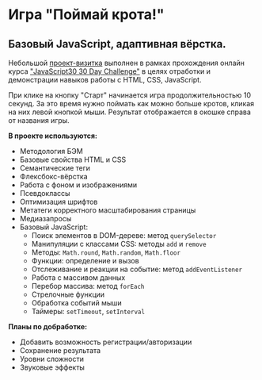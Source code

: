 # Игра "Поймай крота!"
## Базовый JavaScript, адаптивная вёрстка.

Небольшой [проект-визитка](https://marinaprivalova.github.io/whack-a-mole-game/) выполнен в рамках прохождения онлайн курса ["JavaScript30 30 Day Challenge"](https://courses.wesbos.com/account/access/63ff60fc1c307791399ee934) в целях отработки и демонстрации навыков работы с HTML, CSS, JavaScript.

При клике на кнопку "Старт" начинается игра продолжительностью 10 секунд. За это время нужно поймать как можно больше кротов, кликая на них левой кнопкой мыши.
Результат отображается в окошке справа от названия игры.

**В проекте используются:**
* Методология БЭМ
* Базовые свойства HTML и CSS
* Семантические теги
* Флексбокс-вёрстка
* Работа с фоном и изображениями
* Псевдоклассы
* Оптимизация шрифтов
* Метатеги корректного масштабирования страницы
* Медиазапросы
* Базовый JavaScript:
    * Поиск элементов в DOM-дереве: метод `querySelector`
    * Манипуляции с классами CSS: методы `add` и `remove`
    * Методы: `Math.round`, `Math.random`, `Math.floor`
    * Функции: определение и вызов
    * Отслеживание и реакции на событие: метод `addEventListener`
    * Работа с массивом данных
    * Перебор массива: метод `forEach`
    * Стрелочные функции
    * Обработка событий мыши
    * Таймеры: `setTimeout`, `setInterval`

**Планы по добработке:**
* Добавить возможность регистрации/авторизации
* Сохранение результата
* Уровни сложности
* Звуковые эффекты
